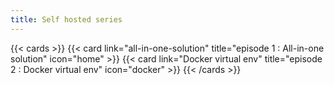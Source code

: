 ```yaml
---
title: Self hosted series 
---
```



{{< cards >}}
  {{< card link="all-in-one-solution" title="episode 1 : All-in-one solution" icon="home" >}}
  {{< card link="Docker virtual env" title="episode 2 : Docker virtual env" icon="docker" >}}
{{< /cards >}}